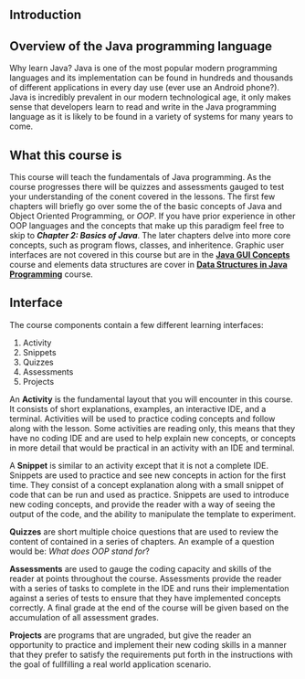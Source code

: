 ## Introduction

## Overview of the Java programming language

Why learn Java?  Java is one of the most popular modern programming languages and its implementation can be found in hundreds and thousands of different applications in every day use (ever use an Android phone?).  Java is incredibly prevalent in our modern technological age, it only makes sense that developers learn to read and write in the Java programming language as it is likely to be found in a variety of systems for many years to come. 

## What this course is

This course will teach the fundamentals of Java programming. As the course progresses there will be quizzes and assessments gauged to test your understanding of the conent covered in the lessons. The first few chapters will briefly go over some the of the basic concepts of Java and Object Oriented Programming, or *OOP*. If you have prior experience in other OOP languages and the concepts that make up this paradigm feel free to skip to ***Chapter 2: Basics of Java***. The later chapters delve into more core concepts, such as program flows, classes, and inheritence. Graphic user interfaces are not covered in this course but are in the **<u>Java GUI Concepts</u>** course and elements data structures are cover in **<u>Data Structures in Java Programming</u>** course.

## Interface

The course components contain a few different learning interfaces: 

1. Activity 
2. Snippets
3. Quizzes
4. Assessments
5. Projects

An **Activity** is the fundamental layout that you will encounter in this course. It consists of short explanations, examples, an interactive IDE, and a terminal. Activities will be used to practice coding concepts and follow along with the lesson. Some activities are reading only, this means that they have no coding IDE and are used to help explain new concepts, or concepts in more detail that would be practical in an activity with an IDE and terminal. 

A **Snippet** is similar to an activity except that it is not a complete IDE. Snippets are used to practice and see new concepts in action for the first time. They consist of a concept explanation along with a small snippet of code that can be run and used as practice. Snippets are used to introduce new coding concepts, and provide the reader with a way of seeing the output of the code, and the ability to manipulate the template to experiment. 

**Quizzes** are short multiple choice questions that are used to review the content of contained in a series of chapters. An example of a question would be: *What does OOP stand for*?

**Assessments** are used to gauge the coding capacity and skills of the reader at points throughout the course. Assessments provide the reader with a series of tasks to complete in the IDE and runs their implementation against a series of tests to ensure that they have implemented concepts correctly. A final grade at the end of the course will be given based on the accumulation of all assessment grades. 

**Projects** are programs that are ungraded, but give the reader an opportunity to practice and implement their new coding skills in a manner that they prefer to satisfy the requirements put forth in the instructions with the goal of fullfilling a real world application scenario. 